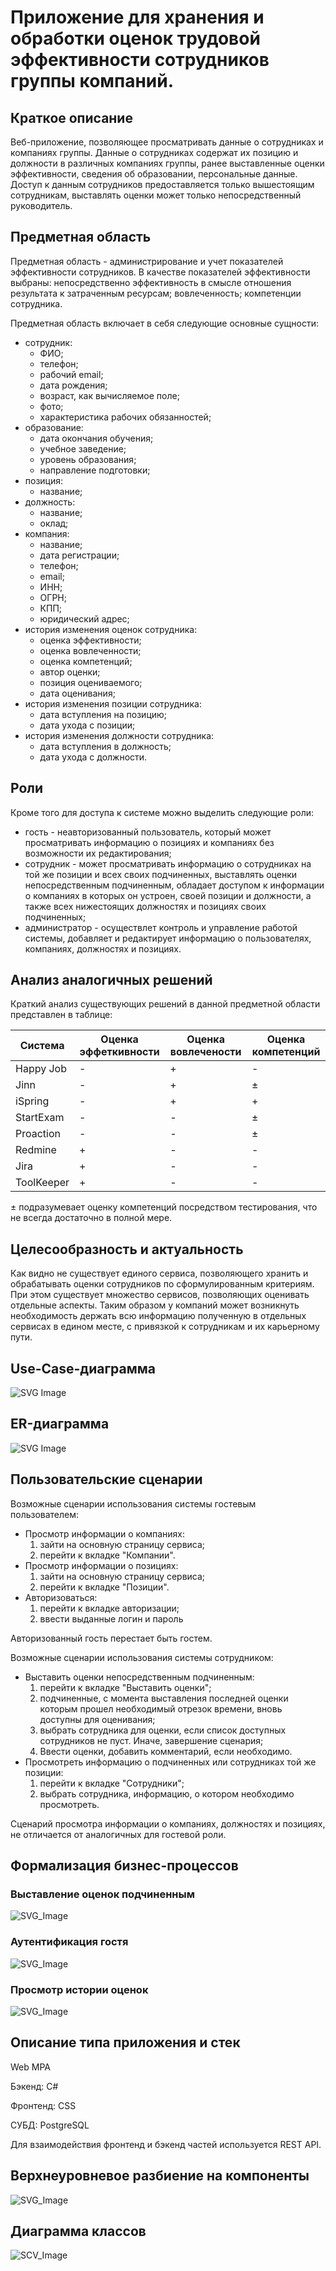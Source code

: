 # Приложение для хранения и обработки оценок трудовой эффективности сотрудников группы компаний.

## Краткое описание

Веб-приложение, позволяющее просматривать данные о сотрудниках и компаниях группы. Данные о сотрудниках
содержат их позицию и должности в различных компаниях группы, ранее выставленные оценки эффективности, сведения об
образовании, персональные данные. Доступ к данным сотрудников предоставляется только вышестоящим сотрудникам, выставлять
оценки может только непосредственный руководитель.

## Предметная область

Предметная область - администрирование и учет показателей эффективности сотрудников. В качестве показателей
эффективности выбраны: непосредственно эффективность в смысле отношения результата к затраченным ресурсам;
вовлеченность; компетенции сотрудника.

Предметная область включает в себя следующие основные сущности:

* сотрудник:
    * ФИО;
    * телефон;
    * рабочий email;
    * дата рождения;
    * возраст, как вычисляемое поле;
    * фото;
    * характеристика рабочих обязанностей;
* образование:
    * дата окончания обучения;
    * учебное заведение;
    * уровень образования;
    * направление подготовки;
* позиция:
    * название;
* должность:
    * название;
    * оклад;
* компания:
    * название;
    * дата регистрации;
    * телефон;
    * email;
    * ИНН;
    * ОГРН;
    * КПП;
    * юридический адрес;
* история изменения оценок сотрудника:
    * оценка эффективности;
    * оценка вовлеченности;
    * оценка компетенций;
    * автор оценки;
    * позиция оцениваемого;
    * дата оценивания;
* история изменения позиции сотрудника:
    * дата вступления на позицию;
    * дата ухода с позиции;
* история изменения должности сотрудника:
    * дата вступления в должность;
    * дата ухода с должности.

## Роли

Кроме того для доступа к системе можно выделить следующие роли:

* гость - неавторизованный пользователь, который может просматривать информацию о позициях и компаниях без возможности
  их редактирования;
* сотрудник - может просматривать информацию о сотрудниках на той же позиции и всех своих подчиненных, выставлять оценки
  непосредственным подчиненным, обладает доступом к информации о компаниях в которых он устроен, своей позиции и
  должности, а также всех нижестоящих должностях и позициях своих подчиненных;
* администратор - осуществлет контроль и управление работой системы, добавляет и редактирует информацию о пользователях,
  компаниях, должностях и позициях.

## Анализ аналогичных решений

Краткий анализ существующих решений в данной предметной области представлен в таблице:

| Система    | Оценка эффеткивности | Оценка вовлечености | Оценка компетенций |
|------------|----------------------|---------------------|--------------------|
| Happy Job  | -                    | +                   | -                  |
| Jinn       | -                    | +                   | $\pm$              |
| iSpring    | -                    | +                   | +                  |
| StartExam  | -                    | -                   | $\pm$              |
| Proaction  | -                    | -                   | $\pm$              |
| Redmine    | +                    | -                   | -                  |
| Jira       | +                    | -                   | -                  |
| ToolKeeper | +                    | -                   | -                  |

$\pm$ подразумевает оценку компетенций посредством тестирования, что не всегда достаточно в полной мере.

## Целесообразность и актуальность

Как видно не существует единого сервиса, позволяющего хранить и обрабатывать оценки сотрудников по сформулированным
критериям. При этом существует множество сервисов, позволяющих оценивать отдельные аспекты. Таким образом у компаний
может возникнуть необходимость держать всю информацию полученную в отдельных сервисах в едином месте, с привязкой к
сотрудникам и их карьерному пути.

## Use-Case-диаграмма

![SVG Image](./docs/images/use-case.svg)

## ER-диаграмма

![SVG Image](./docs/images/ER.svg)

## Пользовательские сценарии

Возможные сценарии использования системы гостевым пользователем:

* Просмотр информации о компаниях:
    1. зайти на основную страницу сервиса;
    2. перейти к вкладке "Компании".
* Просмотр информации о позициях:
    1. зайти на основную страницу сервиса;
    2. перейти к вкладке "Позиции".
* Авторизоваться:
    1. перейти к вкладке авторизации;
    2. ввести выданные логин и пароль

Авторизованный гость перестает быть гостем.

Возможные сценарии использования системы сотрудником:

* Выставить оценки непосредственным подчиненным:
    1. перейти к вкладке "Выставить оценки";
    2. подчиненные, с момента выставления последней оценки которым прошел необходимый отрезок времени, вновь доступны для оценивания;
    3. выбрать сотрудника для оценки, если список доступных сотрудников не пуст. Иначе, завершение сценария;
    4. Ввести оценки, добавить комментарий, если необходимо. 
* Просмотреть информацию о подчиненных или сотрудниках той же позиции:
    1. перейти к вкладке "Сотрудники";
    2. выбрать сотрудника, информацию, о котором необходимо просмотреть.

Сценарий просмотра информации о компаниях, должностях и позициях, не отличается от аналогичных для гостевой роли.

## Формализация бизнес-процессов

### Выставление оценок подчиненным

![SVG_Image](./docs/images/mark_bpmn.svg)

### Аутентификация гостя

![SVG_Image](./docs/images/auth_bpmn.svg)

### Просмотр истории оценок

![SVG_Image](./docs/images/marks_history_bpmn.svg)

## Описание типа приложения и стек

Web MPA

Бэкенд: C#

Фронтенд: CSS

СУБД: PostgreSQL

Для взаимодействия фронтенд и бэкенд частей используется REST API.

## Верхнеуровневое разбиение на компоненты

![SVG_Image](./docs/images/components_uml.svg)

## Диаграмма классов

![SCV_Image](./docs/images/class_uml.svg)